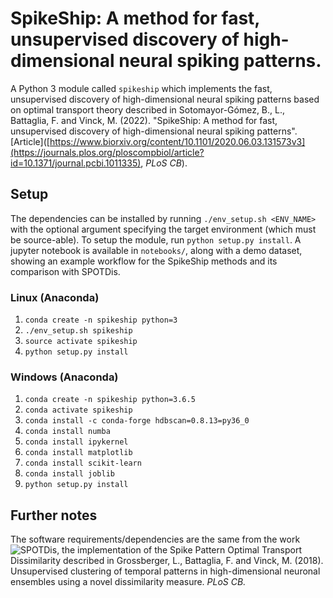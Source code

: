 # SpikeShip: A method for fast, unsupervised discovery of high-dimensional neural spiking patterns.

A Python 3 module called `spikeship` which implements the fast, unsupervised discovery of high-dimensional neural spiking patterns based on optimal transport theory described in Sotomayor-Gómez, B., L., Battaglia, F. and Vinck, M. (2022). "SpikeShip: A method for fast, unsupervised discovery of high-dimensional neural spiking patterns". [Article]([https://www.biorxiv.org/content/10.1101/2020.06.03.131573v3](https://journals.plos.org/ploscompbiol/article?id=10.1371/journal.pcbi.1011335), *PLoS CB*).

## Setup
The dependencies can be installed by running `./env_setup.sh <ENV_NAME>` with the optional argument specifying the target environment (which must be source-able). To setup the module, run `python setup.py install`. A jupyter notebook is available in `notebooks/`, along with a demo dataset, showing an example workflow for the SpikeShip methods and its comparison with SPOTDis.

### Linux (Anaconda)
1) `conda create -n spikeship python=3`
1) `./env_setup.sh spikeship`
1) `source activate spikeship`
1) `python setup.py install`

### Windows (Anaconda)
1) `conda create -n spikeship python=3.6.5`
1) `conda activate spikeship`
1) `conda install -c conda-forge hdbscan=0.8.13=py36_0` 
1) `conda install numba`
1) `conda install ipykernel`
1) `conda install matplotlib`
1) `conda install scikit-learn`
1) `conda install joblib`
1) `python setup.py install`


## Further notes
The software requirements/dependencies are the same from the work ![SPOTDis](https://github.com/LGro/spot), the implementation of the Spike Pattern Optimal Transport Dissimilarity described in Grossberger, L., Battaglia, F. and Vinck, M. (2018). Unsupervised clustering of temporal patterns in high-dimensional neuronal ensembles using a novel dissimilarity measure. *PLoS CB.*
